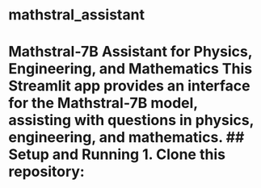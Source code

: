 # mathstral_assistant
# Mathstral-7B Assistant for Physics, Engineering, and Mathematics  This Streamlit app provides an interface for the Mathstral-7B model, assisting with questions in physics, engineering, and mathematics.  ## Setup and Running  1. Clone this repository:
